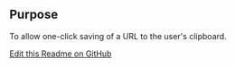 ## Purpose
To allow one-click saving of a URL to the user's clipboard.


[Edit this Readme on GitHub](https://github.com/wellcomecollection/wellcomecollection.org/edit/main/catalogue/webapp/components/CopyUrl/README.md)
